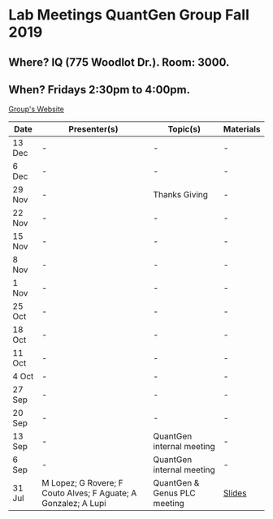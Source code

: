 # Lab Meetings QuantGen Group Fall 2019

## Where? IQ (775 Woodlot Dr.). Room: 3000.
## When? Fridays 2:30pm to 4:00pm.

[Group's Website](http://quantgen.github.io/)

| Date           | Presenter(s)     |  Topic(s)        |  Materials    |
| -------------  | ------------- | ------------- | ------------- |
|13 Dec | - | - | - |
|6 Dec | - | - | - |
|29 Nov | - | Thanks Giving | - |
|22 Nov | - | - | - |
|15 Nov | - | - | - |
|8 Nov | - | - | - |
|1 Nov | - | - | - |
|25 Oct | - | - | - |
|18 Oct | - | - | - |
|11 Oct | - | - | - |
|4 Oct | - | - | - |
|27 Sep | - | - | - |
|20 Sep | - | - | - |
|13 Sep | - |QuantGen internal meeting| - |
|6 Sep | - |QuantGen internal meeting| - |
|31 Jul |M Lopez; G Rovere; F Couto Alves; F Aguate; A Gonzalez; A Lupi|QuantGen & Genus PLC meeting|[Slides](https://www.dropbox.com/s/3mkrtesf4kkdil7/FinalPres.pptx?dl=0) |
